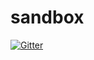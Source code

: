 # sandbox

[![Gitter](https://badges.gitter.im/SOS-2016-10/sandbox.svg)](https://gitter.im/SOS-2016-10/sandbox?utm_source=badge&utm_medium=badge&utm_campaign=pr-badge&utm_content=badge)